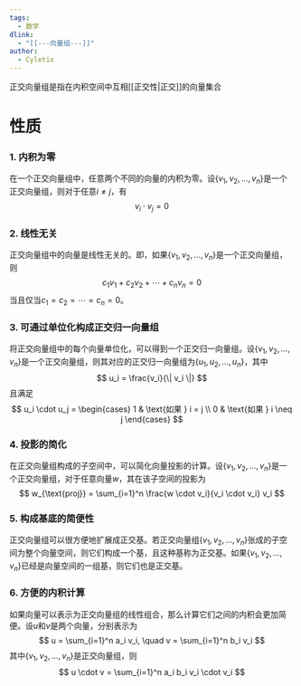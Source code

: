 ```yaml
---
tags:
  - 数学
dlink:
  - "[[---向量组---]]"
author:
  - Cyletix
---
```

正交向量组是指在内积空间中互相[[正交性|正交]]的向量集合
# 性质
### 1. 内积为零
在一个正交向量组中，任意两个不同的向量的内积为零。设$\{ v_1, v_2, \ldots, v_n \}$是一个正交向量组，则对于任意$i \neq j$，有
$$
v_i \cdot v_j = 0
$$
### 2. 线性无关
正交向量组中的向量是线性无关的。即，如果$\{ v_1, v_2, \ldots, v_n \}$是一个正交向量组，则
$$
c_1 v_1 + c_2 v_2 + \cdots + c_n v_n = 0
$$
当且仅当$c_1 = c_2 = \cdots = c_n = 0$。
### 3. 可通过单位化构成正交归一向量组
将正交向量组中的每个向量单位化，可以得到一个正交归一向量组。设$\{ v_1, v_2, \ldots, v_n \}$是一个正交向量组，则其对应的正交归一向量组为$\{ u_1, u_2, \ldots, u_n \}$，其中
$$
u_i = \frac{v_i}{\| v_i \|}
$$
且满足
$$
u_i \cdot u_j = \begin{cases} 
1 & \text{如果 } i = j \\
0 & \text{如果 } i \neq j
\end{cases}
$$
### 4. 投影的简化
在正交向量组构成的子空间中，可以简化向量投影的计算。设$\{ v_1, v_2, \ldots, v_n \}$是一个正交向量组，对于任意向量$w$，其在该子空间的投影为
$$
w_{\text{proj}} = \sum_{i=1}^n \frac{w \cdot v_i}{v_i \cdot v_i} v_i
$$
### 5. 构成基底的简便性
正交向量组可以很方便地扩展成正交基。若正交向量组$\{ v_1, v_2, \ldots, v_n \}$张成的子空间为整个向量空间，则它们构成一个基，且这种基称为正交基。如果$\{ v_1, v_2, \ldots, v_n \}$已经是向量空间的一组基，则它们也是正交基。
### 6. 方便的内积计算
如果向量可以表示为正交向量组的线性组合，那么计算它们之间的内积会更加简便。设$u$和$v$是两个向量，分别表示为
$$
u = \sum_{i=1}^n a_i v_i, \quad v = \sum_{i=1}^n b_i v_i
$$
其中$\{ v_1, v_2, \ldots, v_n \}$是正交向量组，则
$$
u \cdot v = \sum_{i=1}^n a_i b_i v_i \cdot v_i
$$

